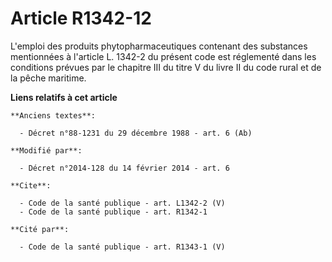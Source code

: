 # Article R1342-12

L'emploi des produits phytopharmaceutiques contenant des substances mentionnées à l'article L. 1342-2 du présent code est
réglementé dans les conditions prévues par le chapitre III du titre V du livre II du code rural et de la pêche maritime.

**Liens relatifs à cet article**

	**Anciens textes**:

	  - Décret n°88-1231 du 29 décembre 1988 - art. 6 (Ab)

	**Modifié par**:

	  - Décret n°2014-128 du 14 février 2014 - art. 6

	**Cite**:

	  - Code de la santé publique - art. L1342-2 (V)
	  - Code de la santé publique - art. R1342-1

	**Cité par**:

	  - Code de la santé publique - art. R1343-1 (V)
